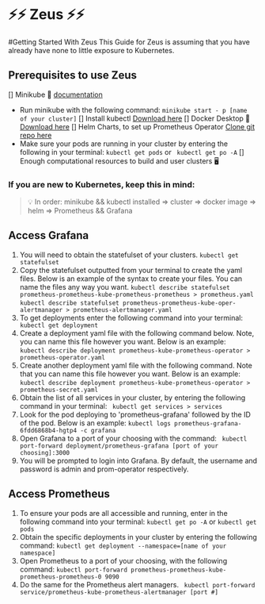 # ⚡⚡ Zeus ⚡⚡

#Getting Started With Zeus
This Guide for Zeus is assuming that you have already have none to little exposure to
Kubernetes. 
## Prerequisites to use Zeus
[] Minikube 🧊 [documentation](https://minikube.sigs.k8s.io/docs/start/)
   - Run minikube with the following command: 
   ``` minikube start - p [name of your cluster] ```
[] Install kubectl [Download here](https://kubernetes.io/docs/tasks/tools/)
[] Docker Desktop 🐋 [Download here](https://docs.docker.com/desktop/)
[] Helm Charts, to set up Prometheus Operator [Clone git repo here](https://github.com/prometheus-community/helm-charts/tree/main/charts/kube-prometheus-stack)
   - Make sure your pods are running in your cluster by entering the following
     in your terminal: 
     ``` kubectl get pods ``` or ``` kubectl get po -A```
[] Enough computational resources to build and user clusters 🖥️

### If you are new to Kubernetes, keep this in mind: 
> 💡 In order: minikube && kubectl installed ⇒ cluster ⇒ docker image ⇒ helm ⇒
> Prometheus && Grafana

## Access Grafana 
1. You will need to obtain the statefulset of your clusters. 
    ``` kubectl get statefulset ```
2. Copy the statefulset outputted from your terminal to create the yaml files.
   Below is an example of the syntax to create your files. You can name the
   files any way you want. 
    ``` kubectl describe statefulset prometheus-prometheus-kube-prometheus-prometheus > prometheus.yaml ```
    ```kubectl describe statefulset prometheus-prometheus-kube-oper-alertmanager > prometheus-alertmanager.yaml```
3. To get deployments enter the following command into your terminal: 
    ``` kubectl get deployment```
4. Create a deployment yaml file with the following command below. Note, you can
   name this file however you want. Below is an example:  
   ```kubectl describe deployment prometheus-kube-prometheus-operator > prometheus-operator.yaml```
4. Create another deployment yaml file with the following command. Note that you
   can name this file however you want. Below is an example:
   ```kubectl describe deployment prometheus-kube-prometheus-operator > prometheus-secret.yaml```
5. Obtain the list of all services in your cluster, by entering the following
   command in your terminal: 
   ``` kubectl get services > services```
6. Look for the pod deploying to 'prometheus-grafana' followed by the ID of the
   pod. Below is an example: 
   ```kubectl logs prometheus-grafana-6fdd6868b4-hgtp4 -c grafana```
7. Open Grafana to a port of your choosing with the command: 
  ``` kubectl port-forward deployment/prometheus-grafana [port of your choosing]:3000```
8. You will be prompted to login into Grafana. By default, the username and
   password is admin and prom-operator respectively. 

## Access Prometheus
1. To ensure your pods are all accessible and running, enter in the following
   command into your terminal: 
   ```kubectl get po -A``` or ```kubectl get pods ```
2. Obtain the specific deployments in your cluster by entering the following
   command: 
   ```kubectl get deployment --namespace=[name of your namespace]```
3. Open Prometheus to a port of your choosing, with the following command: 
  ```kubectl port-forward prometheus-prometheus-kube-prometheus-prometheus-0 9090```
4. Do the same for the Prometheus alert managers. 
  ``` kubectl port-forward service/prometheus-kube-prometheus-alertmanager [port #]```